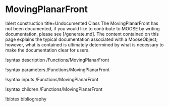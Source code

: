 <!-- MOOSE Documentation Stub: Remove this when content is added. -->

# MovingPlanarFront

!alert construction title=Undocumented Class
The MovingPlanarFront has not been documented, if you would like to contribute to MOOSE by
writing documentation, please see [/generate.md]. The content contained on this page explains
the typical documentation associated with a MooseObject; however, what is contained is ultimately
determined by what is necessary to make the documentation clear for users.

!syntax description /Functions/MovingPlanarFront

!syntax parameters /Functions/MovingPlanarFront

!syntax inputs /Functions/MovingPlanarFront

!syntax children /Functions/MovingPlanarFront

!bibtex bibliography
